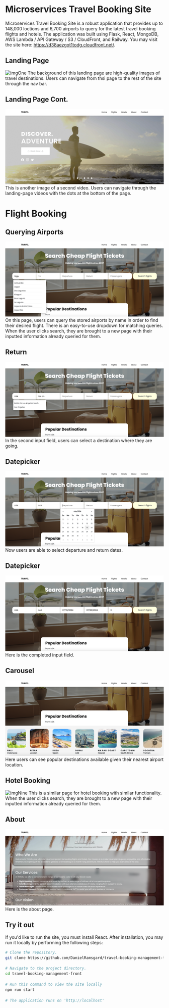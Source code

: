 # Microservices Travel Booking Site
Microservices Travel Booking Site is a robust application that provides up to 148,000 loctions and 6,700 airports to query for the latest travel booking flights and hotels. The application was built using Flask, React, MongoDB, AWS Lambda / API Gateway / S3 / CloudFront, and Railway. You may visit the site here: https://d38aezgot1todg.cloudfront.net/. 

## Landing Page
![imgOne](./media/imgOne.png)
The background of this landing page are high-quality images of travel destinations. Users can navigate from thsi page to the rest of the site through the nav bar. 

## Landing Page Cont.
![imgTwo](./media/imgTwo.png)
This is another image of a second video. Users can navigate through the landing-page videos with the dots at the bottom of the page. 

# Flight Booking
## Querying Airports
![imgThree](./media/imgThree.png)
On this page, users can query the stored airports by name in order to find their desired flight. There is an easy-to-use dropdown for matching queries. When the user clicks search, they are brought to a new page with their inputted information already queried for them.

## Return
![imgFour](./media/imgFour.png)
In the second input field, users can select a destination where they are going.

## Datepicker
![imgFive](./media/imgFive.png)
Now users are able to select departure and return dates.

## Datepicker
![imgSix](./media/imgSix.png)
Here is the completed input field.

## Carousel
![imgEight](./media/imgEight.png)
Here users can see popular destinations available given their nearest airport location.

## Hotel Booking
![imgNine](./media/imgNine.png)
This is a similar page for hotel booking with similar functionality. When the user clicks search, they are brought to a new page with their inputted information already queried for them.

## About
![imgTen](./media/imgTen.png)
Here is the about page.

## Try it out
If you'd like to run the site, you must install React. After installation, you may run it locally by performing the following steps:
```sh
# Clone the repository.
git clone https://github.com/DanielRamsgard/travel-booking-management-front

# Navigate to the project directory.
cd travel-booking-management-front

# Run this command to view the site locally
npm run start

# The application runs on 'http://localhost'
```